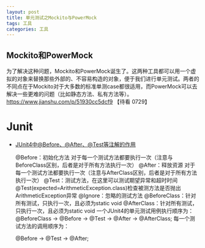 ```yaml
---
layout: post
title: 单元测试之Mockito与PowerMock
tags: 工具
categories: 工具
---
```


## Mockito和PowerMock

为了解决这种问题，Mockito和PowerMock诞生了。这两种工具都可以用一个虚拟的对象来替换那些外部的、不容易构造的对象，便于我们进行单元测试。两者的不同点在于Mockito对于大多数的标准单测case都很适用，而PowerMock可以去解决一些更难的问题（比如静态方法、私有方法等）。https://www.jianshu.com/p/51930cc5dcf9 【待看 0729】

# Junit

- [  JUnit4中@Before、@After、@Test等注解的作用](https://www.cnblogs.com/flypig666/p/11505277.html)

  @Before：初始化方法  对于每一个测试方法都要执行一次（注意与BeforeClass区别，后者是对于所有方法执行一次）
  @After：释放资源  对于每一个测试方法都要执行一次（注意与AfterClass区别，后者是对于所有方法执行一次）
  @Test：测试方法，在这里可以测试期望异常和超时时间 
  @Test(expected=ArithmeticException.class)检查被测方法是否抛出ArithmeticException异常 
  @Ignore：忽略的测试方法 
  @BeforeClass：针对所有测试，只执行一次，且必须为static void 
  @AfterClass：针对所有测试，只执行一次，且必须为static void 
  一个JUnit4的单元测试用例执行顺序为： 
  @BeforeClass -> @Before -> @Test -> @After -> @AfterClass; 
  每一个测试方法的调用顺序为： 

  @Before -> @Test -> @After; 